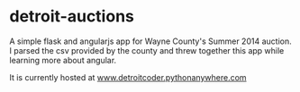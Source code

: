 detroit-auctions
================

A simple flask and angularjs app for Wayne County's Summer 2014 auction. I parsed the csv provided by the county and threw together this app while learning more about angular.

It is currently hosted at www.detroitcoder.pythonanywhere.com

